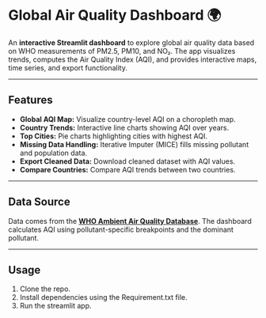 # Global Air Quality Dashboard 🌍

An **interactive Streamlit dashboard** to explore global air quality data based on WHO measurements of PM2.5, PM10, and NO₂. The app visualizes trends, computes the Air Quality Index (AQI), and provides interactive maps, time series, and export functionality.

---

## Features

- **Global AQI Map:** Visualize country-level AQI on a choropleth map.  
- **Country Trends:** Interactive line charts showing AQI over years.  
- **Top Cities:** Pie charts highlighting cities with highest AQI.  
- **Missing Data Handling:** Iterative Imputer (MICE) fills missing pollutant and population data.  
- **Export Cleaned Data:** Download cleaned dataset with AQI values.  
- **Compare Countries:** Compare AQI trends between two countries.

---

## Data Source

Data comes from the **[WHO Ambient Air Quality Database](https://www.who.int/teams/environment-climate-change-and-health/air-quality-energy-and-health)**. The dashboard calculates AQI using pollutant-specific breakpoints and the dominant pollutant.

---
## Usage

1. Clone the repo.
2. Install dependencies using the Requirement.txt file.
3. Run the streamlit app. 

